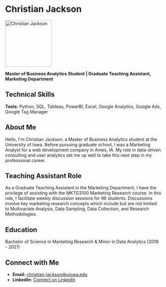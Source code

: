 # Christian Jackson
<img src="https://profiles.uiowa.edu/api/people/christian-jackson/image" alt="Christian Jackson" width="150"/>

**Master of Business Analytics Student | Graduate Teaching Assistant, Marketing Department**

## Technical Skills
**Tools:** Python, SQL, Tableau, PowerBI, Excel, Google Analytics, Google Ads, Google Tag Manager

## About Me
Hello, I'm Christian Jackson, a Master of Business Analytics student at the University of Iowa. Before pursuing graduate school, I was a Marketing Analyst for a web development company in Ames, IA. My role in data-driven consulting and user analytics set me up well to take this next step in my professional career.

## Teaching Assistant Role
As a Graduate Teaching Assistant in the Marketing Department, I have the privilege of assisting with the MKTG3100 Marketing Research course. In this role, I facilitate weekly discussion sessions for 96 students. Discussions involve key marketing research concepts which include but are not limited to Multivariate Analysis, Data Sampling, Data Collection, and Research Methodologies.

## Education
Bachelor of Science in Marketing Research & Minor in Data Analytics (2019 - 2021)

## Connect with Me
- **Email:** [christian-jackson@uiowa.edu](mailto:christian-jackson@uiowa.edu)
- **LinkedIn:** [Connect on LinkedIn](https://www.linkedin.com/in/christiantreyjackson/)

<!-- Add more buttons or links as needed -->
